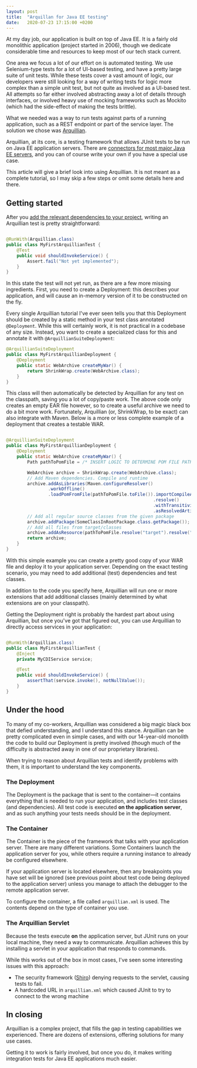 ```yaml
---
layout: post
title:  "Arquillan for Java EE testing"
date:   2020-07-23 17:15:00 +0200
---
```


At my day job, our application is built on top of Java EE. It is a fairly old monolithic application
 (project started in 2006), though we dedicate considerable time and resources to keep most of our
 tech stack current.
 
One area we focus a lot of our effort on is automated testing. We use Selenium-type tests for a lot of
UI-based testing, and have a pretty large suite of unit tests. While these tests cover a vast amount
of logic, our developers were still looking for a way of writing tests for logic more complex than a
 simple unit test, but not quite as involved as a UI-based test. All attempts so far either involved
 abstracting away a lot of details through interfaces, or involved heavy use of mocking frameworks such
 as Mockito (which had the side-effect of making the tests brittle).
 
What we needed was a way to run tests against parts of a running application, such as a REST endpoint
or part of the service layer. The solution we chose was [Arquillian](http://arquillian.org/).
 
<!--more-->

Arquillian, at its core, is a testing framework that allows JUnit tests to be run on Java EE application
 servers. There are [connectors for most major Java EE servers](https://docs.jboss.org/author/display/ARQ/Container%20adapters.html),
 and you can of course write your own if you have a special use case.
 
This article will give a brief look into using Arquillian. It is not meant as a complete tutorial, so
I may skip a few steps or omit some details here and there.

## Getting started

After you [add the relevant dependencies to your project](http://arquillian.org/guides/getting_started/), writing
an Arquillian test is pretty straightforward:

```java

@RunWith(Arquillian.class)
public class MyFirstArquillianTest {
    @Test
    public void shouldInvokeService() {
        Assert.fail("Not yet implemented");
    }
}

```

In this state the test will not yet run, as there are a few more missing ingredients. First, you need to
create a Deployment: this describes your application, and will cause an in-memory version of it to be constructed on the fly.

Every single Arquillian tutorial I've ever seen tells you that this Deployment should be created by
a static method in your test class annotated `@Deployment`. While this will certainly work, it is not
practical in a codebase of any size. Instead, you want to create a specialized class for this and
annotate it with `@ArquillianSuiteDeployment`:

```java
@ArquillianSuiteDeployment
public class MyFirstArquillianDeployment {
    @Deployment
    public static WebArchive createMyWar() {
        return ShrinkWrap.create(WebArchive.class);
    }
}
```
This class will then automatically be detected by Arquillian for any test on the classpath, saving you
a lot of copy/paste work. The above code only creates an empty EAR file however, so to create a useful
archive we need to do a bit more work. Fortunately, Arquillian (or, ShrinkWrap, to be exact) can also
integrate with Maven. Below is a more or less complete example of a deployment that creates a testable WAR.

```java

@ArquillianSuiteDeployment
public class MyFirstArquillianDeployment {
    @Deployment
    public static WebArchive createMyWar() {
        Path pathToPomFile = /* INSERT LOGIC TO DETERMINE POM FILE PATH HERE */;

        WebArchive archive = ShrinkWrap.create(WebArchive.class);
        // Add Maven dependencies. Compile and runtime
        archive.addAsLibraries(Maven.configureResolver()
                .workOffline()
                .loadPomFromFile(pathToPomFile.toFile()).importCompileAndRuntimeDependencies()
                                                        .resolve()
                                                        .withTransitivity()
                                                        .asResolvedArtifact());
        // Add all regular source classes from the given package
        archive.addPackage(SomeClassInRootPackage.class.getPackage());
        // Add all files from target/classes
        archive.addAsResource(pathToPomFile.resolve("target").resolve("classes").toFile(), "");
        return archive;
    }
}

```

With this simple example you can create a pretty good copy of your WAR file and deploy it to your
 application server. Depending on the exact testing scenario, you may need to add additional (test) dependencies
 and test classes.
 
In addition to the code you specify here, Arquillian will run one or more extensions that add additional
classes (mainly determined by what extensions are on your classpath).

Getting the Deployment right is probably the hardest part about using Arquillian, but once you've got that
figured out, you can use Arquillian to directly access services in your application:

```java

@RunWith(Arquillian.class)
public class MyFirstArquillianTest {
    @Inject
    private MyCDIService service;

    @Test
    public void shouldInvokeService() {
        assertThat(service.invoke(), notNullValue());
    }
}

```

## Under the hood

To many of my co-workers, Arquillian was considered a big magic black box that defied understanding, and
I understand this stance. Arquillian can be pretty complicated even in simple cases, and with our 14-year-old
monolith the code to build our Deployment is pretty involved (though much of the difficulty is abstracted away in
one of our proprietary libraries).

When trying to reason about Arquillian tests and identify problems with them, it is important to
understand the key components.

### The Deployment

The Deployment is the package that is sent to the container&mdash;it contains everything that is needed
to run your application, and includes test classes (and dependencies). All test code is executed **on the application server**,
and as such anything your tests needs should be in the deployment.

### The Container

The Container is the piece of the framework that talks with your application server. There are many
 different variations. Some Containers launch the application server for you, while others require
 a running instance to already be configured elsewhere.
 
If your application server is located elsewhere, then any breakpoints you have set will be ignored 
(see previous point about test code being deployed to the application server) unless you manage to
attach the debugger to the remote application server.

To configure the container, a file called `arquillian.xml` is used. The contents depend on the type 
of container you use.

### The Arquillian Servlet

Because the tests execute **on** the application server, but JUnit runs on your local machine, they
need a way to communicate. Arquillian achieves this by installing a servlet in your application that
responds to commands.

While this works out of the box in most cases, I've seen some interesting issues with this
approach:

- The security framework ([Shiro](https://shiro.apache.org/)) denying requests to the servlet, causing
tests to fail.
- A hardcoded URL in `arquillian.xml` which caused JUnit to try to connect to the wrong machine

## In closing

Arquillian is a complex project, that fills the gap in testing capabilities we experienced. There are
dozens of extensions, offering solutions for many use cases.

Getting it to work is fairly involved, but once you do, it makes writing integration tests for Java EE
applications much easier.
